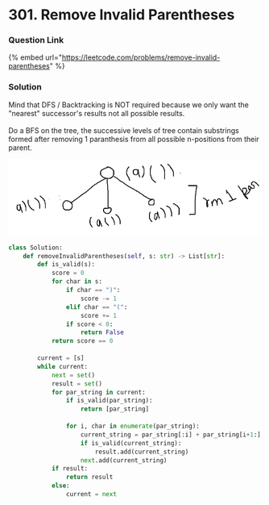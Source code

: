 # 301. Remove Invalid Parentheses

### Question Link

{% embed url="https://leetcode.com/problems/remove-invalid-parentheses" %}

### Solution

Mind that DFS / Backtracking is NOT required because we only want the "nearest" successor's results not all possible results.\
\
Do a BFS on the tree, the successive levels of tree contain substrings formed after removing 1 paranthesis from all possible n-positions from their parent.

![](<../../.gitbook/assets/image (1).png>)

```python
class Solution:
    def removeInvalidParentheses(self, s: str) -> List[str]:
        def is_valid(s):
            score = 0
            for char in s:
                if char == ")":
                    score -= 1
                elif char == "(":
                    score += 1
                if score < 0:
                    return False
            return score == 0

        current = [s]
        while current:
            next = set()
            result = set()
            for par_string in current:
                if is_valid(par_string):
                    return [par_string]

                for i, char in enumerate(par_string):
                    current_string = par_string[:i] + par_string[i+1:]
                    if is_valid(current_string):
                        result.add(current_string)
                    next.add(current_string)
            if result:
                return result
            else:
                current = next
```
